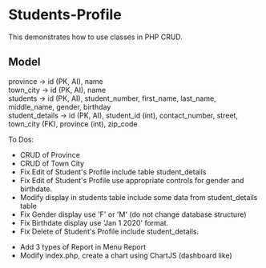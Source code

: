 # Students-Profile

This demonstrates how to use classes in PHP CRUD.

## Model

province -> id (PK, AI), name  
town_city -> id (PK, AI), name  
students -> id (PK, AI), student_number, first_name, last_name, middle_name, gender, birthday  
student_details -> id (PK, AI), student_id (int), contact_number, street, town_city (FK), province (int), zip_code

To Dos:

- CRUD of Province
- CRUD of Town City
- Fix Edit of Student's Profile include table student_details
- Fix Edit of Student's Profile use appropriate controls for gender and birthdate.
- Modify display in students table include some data from student_details table
- Fix Gender display use 'F' or 'M' (do not change database structure)
- Fix Birthdate display use 'Jan 1 2020' format.
- Fix Delete of Student's Profile include student_details.
<!--
After the Code Session 2
Using the skills you've learned from IM and DB2 create reports for this project
-->
- Add 3 types of Report in Menu Report
- Modify index.php, create a chart using ChartJS (dashboard like)

